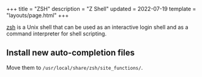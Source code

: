 +++
title = "ZSH"
description = "Z Shell"
updated = 2022-07-19
template = "layouts/page.html"
+++

<abbr title="Z Shell">[zsh][zsh]</abbr> is a Unix shell that can be used as an
interactive login shell and as a command interpreter for shell scripting.

## Install new auto-completion files

Move them to `/usr/local/share/zsh/site_functions/`.

[zsh]: https://www.zsh.org/
